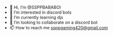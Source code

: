 - 👋 Hi, I’m @SSPPBABABOI
- 👀 I’m interested in discord bots
- 🌱 I’m currently learning djs
- 💞️ I’m looking to collaborate on a discord bot
- 📫 How to reach me ssppgaming420@gmail.com

<!---
SSPPBABABOI/SSPPBABABOI is a ✨ special ✨ repository because its `README.md` (this file) appears on your GitHub profile.
You can click the Preview link to take a look at your changes.
--->
